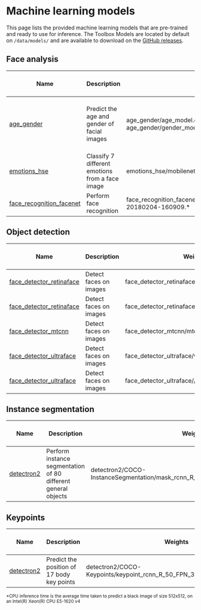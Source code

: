 # Machine learning models

This page lists the provided machine learning models that are pre-trained and ready to use for inference. The Toolbox Models are located by default on ``/data/models/`` and are available to download on the [GitHub releases](https://github.com/CommuniCityProject/communicity_toolbox/releases).

## Face analysis
| Name | Description | Weights | CPU inference time (s) | Output |
|------|-------------|---------|------------------------|--------|
| [age_gender](/toolbox/Models/age_gender/) | Predict the age and gender of facial images | age_gender/age_model.onnx </br> age_gender/gender_model.onnx | Age + Gender: 0.318 <br/> Age: 0.164 <br/> Gender: 0.157 | ([Gender](/toolbox/Structures/Gender.py), float)
| [emotions_hse](/toolbox/Models/emotions_hse/) | Classify 7 different emotions from a face image | emotions_hse/mobilenet_7.h5 | 0.059 | [Emotion](/toolbox/Structures/Emotion.py)
| [face_recognition_facenet](/toolbox/Models/face_recognition_facenet/) | Perform face recognition | face_recognition_facenet/squeezenet_VGGFace2/model-20180204-160909.* | 0.019 | (str, float) \| np.ndarray

## Object detection

| Name | Description | Weights | CPU inference time (s) | Output |
|------|-------------|---------|------------------------|--------|
| [face_detector_retinaface](/toolbox/Models/face_detector_retinaface/) | Detect faces on images | face_detector_retinaface/Resnet50_Final.pth | 0.722 |  [BoundingBox](/toolbox/Structures/BoundingBox.py)
| [face_detector_retinaface](/toolbox/Models/face_detector_retinaface/) | Detect faces on images | face_detector_retinaface/mobilenet0.25_Final.pth | 0.071 | [BoundingBox](/toolbox/Structures/BoundingBox.py)
| [face_detector_mtcnn](/toolbox/Models/face_detector_mtcnn/) | Detect faces on images | face_detector_mtcnn/mtcnn.pb | 0.042 | [BoundingBox](/toolbox/Structures/BoundingBox.py)
| [face_detector_ultraface](/toolbox/Models/face_detector_ultraface/) | Detect faces on images | face_detector_ultraface/version-RFB-320.onnx | 0.014 | [BoundingBox](/toolbox/Structures/BoundingBox.py)
| [face_detector_ultraface](/toolbox/Models/face_detector_ultraface/) | Detect faces on images | face_detector_ultraface//version-RFB-640.onnx | 0.043 | [BoundingBox](/toolbox/Structures/BoundingBox.py)

## Instance segmentation

| Name | Description | Weights | CPU inference time (s) | Output |
|------|-------------|---------|------------------------|--------|
| [detectron2](/toolbox/Models/detectron2/) | Perform instance segmentation of 80 different general objects | detectron2/COCO-InstanceSegmentation/mask_rcnn_R_50_FPN_3x/model_final_f10217.pkl | 2.259 | [SegmentationMask](/toolbox/Structures/SegmentationMask.py)

## Keypoints

| Name | Description | Weights | CPU inference time (s) | Output |
|------|-------------|---------|------------------------|--------|
| [detectron2](/toolbox/Models/detectron2/) | Predict the position of 17 body key points | detectron2/COCO-Keypoints/keypoint_rcnn_R_50_FPN_3x/model_final_a6e10b.pkl | 2.263 | [COCOKeypoints](/toolbox/Structures/Keypoints.py)

<sub>*CPU inference time is the average time taken to predict a black image of size 512x512, on an Intel(R) Xeon(R) CPU E5-1620 v4 </sup>